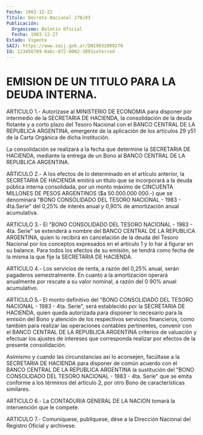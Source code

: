 ```yaml
---
Fecha: 1983-12-22
Título: Decreto Nacional 270/83
Publicación:
  Organismo: Boletín Oficial
  Fecha: 1983-12-27
Estado: Vigente
SAIJ: https://www.saij.gob.ar/DN19832000270
Id: 123456789-0abc-072-0002-3891soterced
---
```

# EMISION DE UN TITULO PARA LA DEUDA INTERNA.

<a id="1"></a>
ARTICULO  1.-  Autorízase  al  MINISTERIO DE ECONOMIA para disponer por intermedio de la SECRETARIA  DE  HACIENDA,  la consolidación de la deuda flotante y a corto plazo del Tesoro Nacional  con el BANCO CENTRAL  DE  LA REPUBLICA ARGENTINA, emergente de la aplicación  de los artículos  29  y51  de  la Carta Orgánica de dicha Institución.

La  consolidación  se  realizará   a  la  fecha  que  determine  la SECRETARIA DE HACIENDA, mediante la  entrega  de  un  Bono al BANCO CENTRAL DE LA REPUBLICA ARGENTINA.

<a id="2"></a>
ARTICULO  2.-  A  los  efectos  de  lo  determinado  en el artículo anterior,  la  SECRETARIA  DE  HACIENDA  emitirá un título  que  se incorporará a la deuda pública interna consolidada,  por  un  monto máximo  de  CINCUENTA  MILLONES  DE PESOS ARGENTINOS ($a 50.000.000 000.-) que se denominará "BONO CONSOLIDADO  DEL  TESORO  NACIONAL - 1983 - 4ta.Serie" del 0,25% de interés anual y 0,90% de amortización anual acumulativa.

<a id="3"></a>
ARTICULO  3.-  El  "BONO  CONSOLIDADO  DEL TESORO NACIONAL - 1983 - 4ta.  Serie"  se  extenderá  a  nombre  del  BANCO  CENTRAL  DE  LA REPUBLICA ARGENTINA, quien lo recibirá en cancelación  de  la deuda del  Tesoro Nacional por los conceptos expresados en el artículo  1 y lo har  á  figurar  en  su  balance. Para todos los efectos de su emisión,  se  tendrá  como  fecha  de  la  misma  la  que  fije  la SECRETARIA DE HACIENDA.

<a id="4"></a>
ARTICULO  4.-  Los  servicios  de  renta,  a razón del 0,25% anual, serán  pagaderos  semestralmente.  En  cuanto  a   la  amortización operará anualmente por rescate a su valor nominal,  a  razón  del 0 90% anual acumulativo.

<a id="5"></a>
ARTICULO  5.-  El monto definitivo del "BONO CONSOLIDADO DEL TESORO NACIONAL - 1983  -  4ta. Serie", será establecido por la SECRETARIA DE HACIENDA, quien queda  autorizada  para  disponer  lo  necesario para  la  emisión  del Bono y atención de los respectivos servicios financieros, como también  para  realizar las operaciones contables pertinentes,  convenir  con  el  BANCO   CENTRAL  DE  LA  REPUBLICA ARGENTINA  criterios  de  valuación  y  efectuar   los  ajustes  de intereses  que  corresponda  realizar  por  efectos de la  presente consolidación.

Asimismo y cuando las circunstancias así lo aconsejen,  facúltase a la  SECRETARIA  DE HACIENDA para disponer de común acuerdo  con  el BANCO CENTRAL DE  LA  REPUBLICA  ARGENTINA la sustitución del "BONO CONSOLIDADO DEL TESORO NACIONAL -  1983  - 4ta. Serie" que se emita conforme  a  los  términos  del  artículo  2,  por   otro  Bono  de características similares.

<a id="6"></a>
ARTICULO   6.-  La  CONTADURIA  GENERAL  DE  LA  NACION  tomará  la intervención que le compete.

<a id="7"></a>
ARTICULO  7.- Comuníquese, publíquese, dése a la Dirección Nacional del Registro Oficial y archívese.